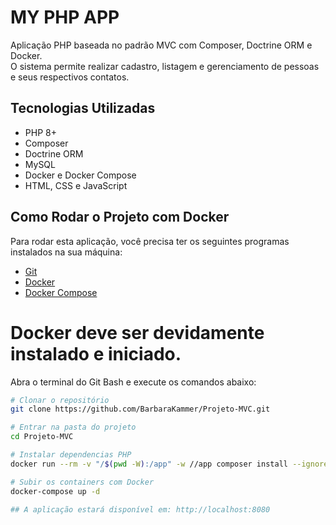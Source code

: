# MY PHP APP

Aplicação PHP baseada no padrão MVC com Composer, Doctrine ORM e Docker.  
O sistema permite realizar cadastro, listagem e gerenciamento de pessoas e seus respectivos contatos.  

## Tecnologias Utilizadas

- PHP 8+
- Composer
- Doctrine ORM
- MySQL
- Docker e Docker Compose
- HTML, CSS e JavaScript

## Como Rodar o Projeto com Docker

Para rodar esta aplicação, você precisa ter os seguintes programas instalados na sua máquina:

- [Git](https://git-scm.com/)
- [Docker](https://www.docker.com/)
- [Docker Compose](https://docs.docker.com/compose/)

# Docker deve ser devidamente instalado e iniciado.

Abra o terminal do Git Bash e execute os comandos abaixo:

```bash
# Clonar o repositório
git clone https://github.com/BarbaraKammer/Projeto-MVC.git

# Entrar na pasta do projeto
cd Projeto-MVC

# Instalar dependencias PHP
docker run --rm -v "/$(pwd -W):/app" -w //app composer install --ignore-platform-reqs

# Subir os containers com Docker
docker-compose up -d

## A aplicação estará disponível em: http://localhost:8080
